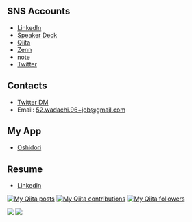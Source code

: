 ## SNS Accounts

- [LinkedIn](https://linkedin.com/in/yamatatsu109)
- [Speaker Deck](https://speakerdeck.com/YamaTatsu10969)
- [Qiita](https://qiita.com/yamatatsu10969)
- [Zenn](https://zenn.dev/yamatatsu10969)
- [note](https://note.com/yamatatsu10969)
- [Twitter](https://twitter.com/yamatatsu109_ja)

## Contacts

- [Twitter DM](https://twitter.com/yamatatsu109_ja)
- Email: 52.wadachi.96+job@gmail.com

## My App

- [Oshidori](https://oshidori-bbdb1.firebaseapp.com/)

## Resume

- [LinkedIn](https://linkedin.com/in/yamatatsu109)


[![My Qiita posts](https://qiita-badge.apiapi.app/s/yamatatsu10969/posts.svg)](http://qiita.com/yamatatsu10969)
[![My Qiita contributions](https://qiita-badge.apiapi.app/s/yamatatsu10969/contributions.svg)](http://qiita.com/yamatatsu10969)
[![My Qiita followers](https://qiita-badge.apiapi.app/s/yamatatsu10969/followers.svg)](http://qiita.com/yamatatsu10969)


<a href="https://github.com/anuraghazra/github-readme-stats">
  <img align="left" src="https://github-readme-stats.vercel.app/api?username=YamaTatsu10969&count_private=true&show_icons=true&theme=dracula" />
</a>
<a href="https://github.com/anuraghazra/github-readme-stats">
  <img align="left" src="https://github-readme-stats.vercel.app/api/top-langs/?username=YamaTatsu10969&hide=html,css&theme=dracula" />
</a>

<!--
**YamaTatsu10969/YamaTatsu10969** is a ✨ _special_ ✨ repository because its `README.md` (this file) appears on your GitHub profile.

Here are some ideas to get you started:

- 🔭 I’m currently working on ...
- 🌱 I’m currently learning ...
- 👯 I’m looking to collaborate on ...
- 🤔 I’m looking for help with ...
- 💬 Ask me about ...
- 📫 How to reach me: ...
- 😄 Pronouns: ...
- ⚡ Fun fact: ...
-->
